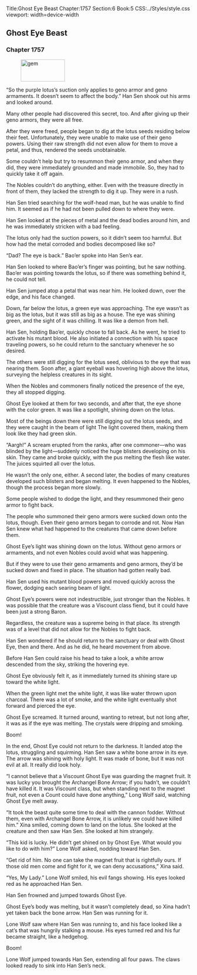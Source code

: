 Title:Ghost Eye Beast 
Chapter:1757 
Section:6 
Book:5 
CSS:../Styles/style.css 
viewport: width=device-width
  
## Ghost Eye Beast
### Chapter 1757 
<figure>
	<img src="../Images/gem.gif" alt="gem" id="gem" width="120" height="60" />
</figure>
  

  
  “So the purple lotus’s suction only applies to geno armor and geno armaments. It doesn’t seem to affect the body.” Han Sen shook out his arms and looked around.

Many other people had discovered this secret, too. And after giving up their geno armors, they were all free.

After they were freed, people began to dig at the lotus seeds residing below their feet. Unfortunately, they were unable to make use of their geno powers. Using their raw strength did not even allow for them to move a petal, and thus, rendered the seeds unobtainable.

Some couldn’t help but try to resummon their geno armor, and when they did, they were immediately grounded and made immobile. So, they had to quickly take it off again.

The Nobles couldn’t do anything, either. Even with the treasure directly in front of them, they lacked the strength to dig it up. They were in a rush.

Han Sen tried searching for the wolf-head man, but he was unable to find him. It seemed as if he had not been pulled down to where they were.

Han Sen looked at the pieces of metal and the dead bodies around him, and he was immediately stricken with a bad feeling.

The lotus only had the suction powers, so it didn’t seem too harmful. But how had the metal corroded and bodies decomposed like so?

“Dad? The eye is back.” Bao’er spoke into Han Sen’s ear.

Han Sen looked to where Bao’er’s finger was pointing, but he saw nothing. Bao’er was pointing towards the lotus, so if there was something behind it, he could not tell.

Han Sen jumped atop a petal that was near him. He looked down, over the edge, and his face changed.

Down, far below the lotus, a green eye was approaching. The eye wasn’t as big as the lotus, but it was still as big as a house. The eye was shining green, and the sight of it was chilling. It was like a demon from hell.

Han Sen, holding Bao’er, quickly chose to fall back. As he went, he tried to activate his mutant blood. He also initiated a connection with his space traveling powers, so he could return to the sanctuary whenever he so desired.

The others were still digging for the lotus seed, oblivious to the eye that was nearing them. Soon after, a giant eyeball was hovering high above the lotus, surveying the helpless creatures in its sight.

When the Nobles and commoners finally noticed the presence of the eye, they all stopped digging.

Ghost Eye looked at them for two seconds, and after that, the eye shone with the color green. It was like a spotlight, shining down on the lotus.

Most of the beings down there were still digging out the lotus seeds, and they were caught in the beam of light The light covered them, making them look like they had green skin.

“Aargh!” A scream erupted from the ranks, after one commoner—who was blinded by the light—suddenly noticed the huge blisters developing on his skin. They came and broke quickly, with the pus melting the flesh like water. The juices squirted all over the lotus.

He wasn’t the only one, either. A second later, the bodies of many creatures developed such blisters and began melting. It even happened to the Nobles, though the process began more slowly.

Some people wished to dodge the light, and they resummoned their geno armor to fight back.

The people who summoned their geno armors were sucked down onto the lotus, though. Even their geno armors began to corrode and rot. Now Han Sen knew what had happened to the creatures that came down before them.

Ghost Eye’s light was shining down on the lotus. Without geno armors or armaments, and not even Nobles could avoid what was happening.

But if they were to use their geno armaments and geno armors, they’d be sucked down and fixed in place. The situation had gotten really bad.

Han Sen used his mutant blood powers and moved quickly across the flower, dodging each searing beam of light.

Ghost Eye’s powers were not indestructible, just stronger than the Nobles. It was possible that the creature was a Viscount class fiend, but it could have been just a strong Baron.

Regardless, the creature was a supreme being in that place. Its strength was of a level that did not allow for the Nobles to fight back.

Han Sen wondered if he should return to the sanctuary or deal with Ghost Eye, then and there. And as he did, he heard movement from above.

Before Han Sen could raise his head to take a look, a white arrow descended from the sky, striking the hovering eye.

Ghost Eye obviously felt it, as it immediately turned its shining stare up toward the white light.

When the green light met the white light, it was like water thrown upon charcoal. There was a lot of smoke, and the white light eventually shot forward and pierced the eye.

Ghost Eye screamed. It turned around, wanting to retreat, but not long after, it was as if the eye was melting. The crystals were dripping and smoking.

Boom!

In the end, Ghost Eye could not return to the darkness. It landed atop the lotus, struggling and squirming. Han Sen saw a white bone arrow in its eye. The arrow was shining with holy light. It was made of bone, but it was not evil at all. It really did look holy.

“I cannot believe that a Viscount Ghost Eye was guarding the magnet fruit. It was lucky you brought the Archangel Bone Arrow; if you hadn’t, we couldn’t have killed it. It was Viscount class, but when standing next to the magnet fruit, not even a Count could have done anything,” Long Wolf said, watching Ghost Eye melt away.

“It took the beast quite some time to deal with the cannon fodder. Without them, even with Archangel Bone Arrow, it is unlikely we could have killed him.” Xina smiled, coming down to land on the lotus. She looked at the creature and then saw Han Sen. She looked at him strangely.

“This kid is lucky. He didn’t get shined on by Ghost Eye. What would you like to do with him?” Lone Wolf asked, nodding toward Han Sen.

“Get rid of him. No one can take the magnet fruit that is rightfully ours. If those old men come and fight for it, we can deny accusations,” Xina said.

“Yes, My Lady.” Lone Wolf smiled, his evil fangs showing. His eyes looked red as he approached Han Sen.

Han Sen frowned and jumped towards Ghost Eye.

Ghost Eye’s body was melting, but it wasn’t completely dead, so Xina hadn’t yet taken back the bone arrow. Han Sen was running for it.

Lone Wolf saw where Han Sen was running to, and his face looked like a cat’s that was hungrily stalking a mouse. His eyes turned red and his fur became straight, like a hedgehog.

Boom!

Lone Wolf jumped towards Han Sen, extending all four paws. The claws looked ready to sink into Han Sen’s neck.
